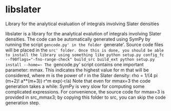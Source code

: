 # libslater
Library for the analytical evaluation of integrals involving Slater densities

libslater is a library for the analytical evalution of integrals involving Slater densities.
The code can be automatically generated using SymPy by running the script `gencode.py' in the folder `generate'. Source code files will be placed in the `src' folder. Once this is done, you should be able to install the library using something like
    python setup.py config_fc  --f90flags="-fno-range-check" build_src build_ext
    python setup.py install --home=~
The `gencode.py' script contains one important parameter: mmax. This indicates the highest value for m that will be considered, where m is the power of r in the Slater density:
    rho = 1/(4 pi (m+2)! a**(m+3)) r^m  exp(-r/a)
Note that even for mmax=3 the code generation takes a while: SymPy is very slow for computing some complicated expressions.
For convenience, the source code for mmax=3 is provided in src_mmax3; by copying this folder to src, you can skip the code generation step.
